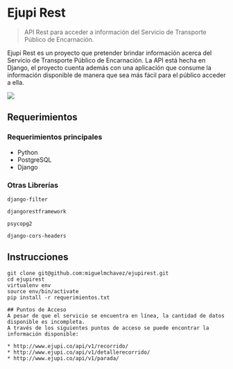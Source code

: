 # Ejupi Rest
> API Rest para acceder a información del Servicio de Transporte Público de Encarnación.



Ejupi Rest es un proyecto que pretender brindar información acerca del Servicio de Transporte Público de Encarnación.
La API está hecha en Django, el proyecto cuenta además con una aplicación que consume la información disponible de manera que sea más fácil para el público acceder a ella.


![](../header.png)

## Requerimientos

### Requerimientos principales
* Python 
* PostgreSQL 
* Django 

### Otras Librerías
`django-filter`

`djangorestframework`

`psycopg2`

`django-cors-headers`


## Instrucciones


```
git clone git@github.com:miguelmchavez/ejupirest.git
cd ejupirest
virtualenv env
source env/bin/activate 
pip install -r requerimientos.txt

## Puntos de Acceso
A pesar de que el servicio se encuentra en línea, la cantidad de datos disponible es incompleta. 
A través de los siguientes puntos de acceso se puede encontrar la información disponible:

* http://www.ejupi.co/api/v1/recorrido/
* http://www.ejupi.co/api/v1/detallerecorrido/
* http://www.ejupi.co/api/v1/parada/



